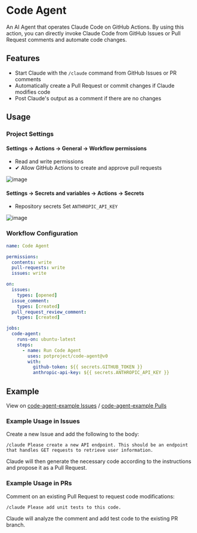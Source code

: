 #  Code Agent

An AI Agent that operates Claude Code on GitHub Actions. By using this action, you can directly invoke Claude Code from GitHub Issues or Pull Request comments and automate code changes.

## Features

- Start Claude with the `/claude` command from GitHub Issues or PR comments
- Automatically create a Pull Request or commit changes if Claude modifies code
- Post Claude's output as a comment if there are no changes

## Usage

### Project Settings

#### Settings -> Actions -> General -> Workflow permissions

* Read and write permissions
* ✔ Allow GitHub Actions to create and approve pull requests

![image](https://github.com/user-attachments/assets/e78e60d0-9e16-425e-bcad-264c8f81b878)

#### Settings -> Secrets and variables -> Actions -> Secrets

* Repository secrets Set `ANTHROPIC_API_KEY`

![image](https://github.com/user-attachments/assets/8ae22808-9df5-4709-adaa-1e9d8c634f51)


### Workflow Configuration

```yaml
name: Code Agent

permissions:
  contents: write
  pull-requests: write
  issues: write

on:
  issues:
    types: [opened]
  issue_comment:
    types: [created]
  pull_request_review_comment:
    types: [created]

jobs:
  code-agent:
    runs-on: ubuntu-latest
    steps:
      - name: Run Code Agent
        uses: potproject/code-agent@v0
        with:
          github-token: ${{ secrets.GITHUB_TOKEN }}
          anthropic-api-key: ${{ secrets.ANTHROPIC_API_KEY }}
```

## Example

View on [code-agent-example Issues](https://github.com/potproject/code-agent-example/issues) / [code-agent-example Pulls](https://github.com/potproject/code-agent-example/pulls)

### Example Usage in Issues

Create a new Issue and add the following to the body:

```
/claude Please create a new API endpoint. This should be an endpoint that handles GET requests to retrieve user information.
```

Claude will then generate the necessary code according to the instructions and propose it as a Pull Request.

### Example Usage in PRs

Comment on an existing Pull Request to request code modifications:

```
/claude Please add unit tests to this code.
```

Claude will analyze the comment and add test code to the existing PR branch.
